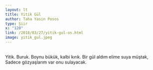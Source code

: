 ```yaml
---
layout: lt
title: Yitik Gül
author: Taha Yasin Posos
type: Şiir
x: "120"
link: /2018/03/27/yitik-gul-os.html
image: yitik_gul.jpeg
---
```

<br/>
Yitik. Buruk.  
Boynu bükük, kalbi kırık.  
Bir gül aldım elime suya müştak,  
Sadece gözyaşlarım var onu sulayacak.  
